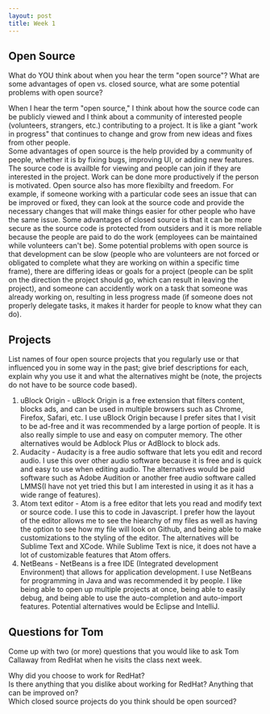 ```yaml
---
layout: post
title: Week 1
---
```



## Open Source  
What do YOU think about when you hear the term "open source"? What are some advantages of open vs. closed source, what are some potential problems with open source?  

When I hear the term "open source," I think about how the source code can be publicly viewed and I think about a community of interested people (volunteers, strangers, etc.) contributing to a project. It is like a giant "work in progress" that continues to change and grow from new ideas and fixes from other people.  
Some advantages of open source is the help provided by a community of people, whether it is by fixing bugs, improving UI, or adding new features. The source code is availble for viewing and people can join if they are interested in the project. Work can be done more productively if the person is motivated. Open source also has more flexibilty and freedom. For example, if someone working with a particular code sees an issue that can be improved or fixed, they can look at the source code and provide the necessary changes that will make things easier for other people who have the same issue. Some advantages of closed source is that it can be more secure as the source code is protected from outsiders and it is more reliable because the people are paid to do the work (employees can be maintained while volunteers can't be). Some potential problems with open source is that development can be slow (people who are volunteers are not forced or obligated to complete what they are working on within a specific time frame), there are differing ideas or goals for a project (people can be split on the direction the project should go, which can result in leaving the project), and someone can accidently work on a task that someone was already working on, resulting in less progress made (if someone does not properly delegate tasks, it makes it harder for people to know what they can do). 

## Projects  
List names of four open source projects that you regularly use or that influenced you in some way in the past; give brief descriptions for each, explain why you use it and what the alternatives might be (note, the projects do not have to be source code based).  

1) uBlock Origin - uBlock Origin is a free extension that filters content, blocks ads, and can be used in multiple browsers such as Chrome, Firefox, Safari, etc. I use uBlock Origin because I prefer sites that I visit to be ad-free and it was recommended by a large portion of people. It is also really simple to use and easy on computer memory. The other alternatives would be Adblock Plus or AdBlock to block ads.  
2) Audacity - Audacity is a free audio software that lets you edit and record audio. I use this over other audio software because it is free and is quick and easy to use when editing audio. The alternatives would be paid software such as Adobe Audition or another free audio software called LMMS(I have not yet tried this but I am interested in using it as it has a wide range of features).  
3) Atom text editor - Atom is a free editor that lets you read and modify text or source code. I use this to code in Javascript. I prefer how the layout of the editor allows me to see the hiearchy of my files as well as having the option to see how my file will look on Github, and being able to make customizations to the styling of the editor. The alternatives will be Sublime Text and XCode. While Sublime Text is nice, it does not have a lot of customizable features that Atom offers.  
4) NetBeans - NetBeans is a free IDE (Integrated development Environment) that allows for application development. I use NetBeans for programming in Java and was recommended it by people. I like being able to open up multiple projects at once, being able to easily debug, and being able to use the auto-completion and auto-import features. Potential alternatives would be Eclipse and IntelliJ. 


## Questions for Tom  
Come up with two (or more) questions that you would like to ask Tom Callaway from RedHat when he visits the class next week.

Why did you choose to work for RedHat?  
Is there anything that you dislike about working for RedHat? Anything that can be improved on?  
Which closed source projects do you think should be open sourced?


